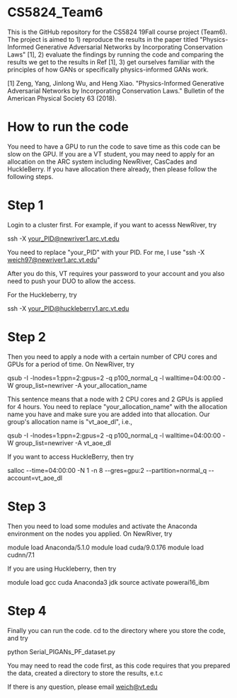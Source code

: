 # CS5824_Team6
This is the GitHub repository for the CS5824 19Fall course project (Team6). The project is aimed to 1) reproduce the results in 
the paper titled "Physics-Informed Generative Adversarial Networks by Incorporating Conservation Laws" [1], 2) evaluate the 
findings by running the code and comparing the results we get to the results in Ref [1], 3) get ourselves familiar with the 
principles of how GANs or specifically physics-informed GANs work.

[1] Zeng, Yang, Jinlong Wu, and Heng Xiao. "Physics-Informed Generative Adversarial Networks by Incorporating Conservation Laws." Bulletin of the American Physical Society 63 (2018).



# How to run the code
You need to have a GPU to run the code to save time as this code can be slow on the GPU. If you are a VT student, you may need to apply for an allocation on the ARC system including NewRiver, CasCades and HuckleBerry. If you have allocation there already, then please follow the following steps.

# Step 1
Login to a cluster first. For example, if you want to acesss NewRiver, try

ssh -X your_PID@newriver1.arc.vt.edu

You need to replace "your_PID" with your PID. For me, I use "ssh -X weich97@newriver1.arc.vt.edu"

After you do this, VT requires your password to your account and you also need to push your DUO to allow the access.

For the Huckleberry, try

ssh -X your_PID@huckleberry1.arc.vt.edu

# Step 2
Then you need to apply a node with a certain number of CPU cores and GPUs for a period of time. On NewRiver, try

qsub -I -lnodes=1:ppn=2:gpus=2 -q p100_normal_q -l walltime=04:00:00 -W group_list=newriver -A your_allocation_name

This sentence means that a node with 2 CPU cores and 2 GPUs is applied for 4 hours. You need to replace "your_allocation_name" with the allocation name you have and make sure you are added into that allocation. Our group's allocation name is "vt_aoe_dl", i.e.,

qsub -I -lnodes=1:ppn=2:gpus=2 -q p100_normal_q -l walltime=04:00:00 -W group_list=newriver -A vt_aoe_dl

If you want to access HuckleBerry, then try

salloc --time=04:00:00 -N 1 -n 8 --gres=gpu:2 --partition=normal_q --account=vt_aoe_dl

# Step 3
Then you need to load some modules and activate the Anaconda environment on the nodes you applied. On NewRiver, try

module load Anaconda/5.1.0
module load cuda/9.0.176
module load cudnn/7.1

If you are using Huckleberry, then try

module load gcc cuda Anaconda3 jdk
source activate powerai16_ibm

# Step 4
Finally you can run the code. cd to the directory where you store the code, and try

python Serial_PIGANs_PF_dataset.py

You may need to read the code first, as this code requires that you prepared the data, created a directory to store the results, e.t.c

If there is any question, please email weich@vt.edu

